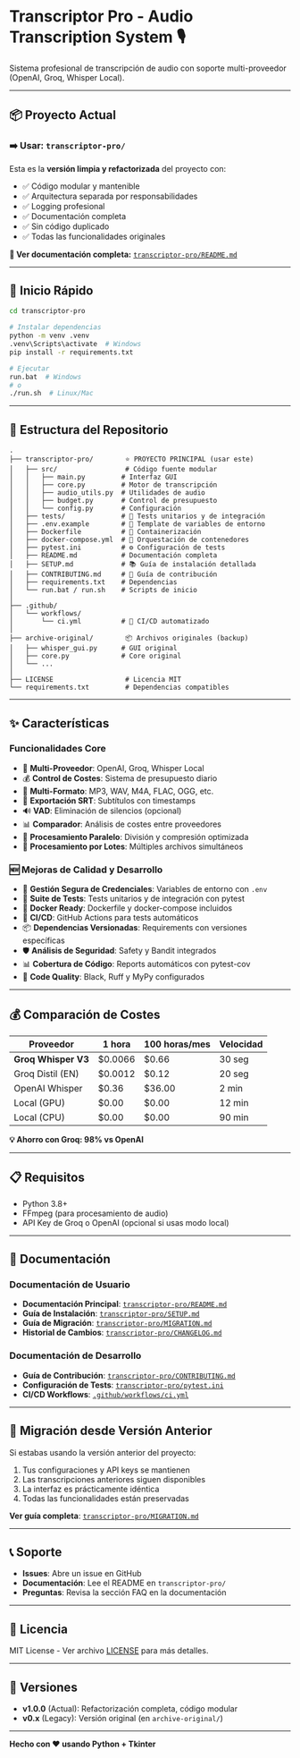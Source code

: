 # Transcriptor Pro - Audio Transcription System 🎙️

Sistema profesional de transcripción de audio con soporte multi-proveedor (OpenAI, Groq, Whisper Local).

---

## 📦 Proyecto Actual

### **➡️ Usar: `transcriptor-pro/`**

Esta es la **versión limpia y refactorizada** del proyecto con:

- ✅ Código modular y mantenible
- ✅ Arquitectura separada por responsabilidades
- ✅ Logging profesional
- ✅ Documentación completa
- ✅ Sin código duplicado
- ✅ Todas las funcionalidades originales

**📖 Ver documentación completa:** [`transcriptor-pro/README.md`](transcriptor-pro/README.md)

---

## 🚀 Inicio Rápido

```bash
cd transcriptor-pro

# Instalar dependencias
python -m venv .venv
.venv\Scripts\activate  # Windows
pip install -r requirements.txt

# Ejecutar
run.bat  # Windows
# o
./run.sh  # Linux/Mac
```

---

## 📂 Estructura del Repositorio

```
.
├── transcriptor-pro/        ⭐ PROYECTO PRINCIPAL (usar este)
│   ├── src/                 # Código fuente modular
│   │   ├── main.py         # Interfaz GUI
│   │   ├── core.py         # Motor de transcripción
│   │   ├── audio_utils.py  # Utilidades de audio
│   │   ├── budget.py       # Control de presupuesto
│   │   └── config.py       # Configuración
│   ├── tests/              # 🧪 Tests unitarios y de integración
│   ├── .env.example        # 🔐 Template de variables de entorno
│   ├── Dockerfile          # 🐳 Containerización
│   ├── docker-compose.yml  # 🐳 Orquestación de contenedores
│   ├── pytest.ini          # ⚙️ Configuración de tests
│   ├── README.md           # Documentación completa
│   ├── SETUP.md            # 📚 Guía de instalación detallada
│   ├── CONTRIBUTING.md     # 🤝 Guía de contribución
│   ├── requirements.txt    # Dependencias
│   └── run.bat / run.sh    # Scripts de inicio
│
├── .github/
│   └── workflows/
│       └── ci.yml          # 🔄 CI/CD automatizado
│
├── archive-original/        📦 Archivos originales (backup)
│   ├── whisper_gui.py      # GUI original
│   ├── core.py             # Core original
│   └── ...
│
├── LICENSE                  # Licencia MIT
└── requirements.txt         # Dependencias compatibles
```

---

## ✨ Características

### Funcionalidades Core
- 🤖 **Multi-Proveedor**: OpenAI, Groq, Whisper Local
- 💰 **Control de Costes**: Sistema de presupuesto diario
- 🎵 **Multi-Formato**: MP3, WAV, M4A, FLAC, OGG, etc.
- 📝 **Exportación SRT**: Subtítulos con timestamps
- 🔊 **VAD**: Eliminación de silencios (opcional)
- 📊 **Comparador**: Análisis de costes entre proveedores
- 🚀 **Procesamiento Paralelo**: División y compresión optimizada
- 📁 **Procesamiento por Lotes**: Múltiples archivos simultáneos

### 🆕 Mejoras de Calidad y Desarrollo
- 🔐 **Gestión Segura de Credenciales**: Variables de entorno con `.env`
- 🧪 **Suite de Tests**: Tests unitarios y de integración con pytest
- 🐳 **Docker Ready**: Dockerfile y docker-compose incluidos
- 🔄 **CI/CD**: GitHub Actions para tests automáticos
- 📦 **Dependencias Versionadas**: Requirements con versiones específicas
- 🛡️ **Análisis de Seguridad**: Safety y Bandit integrados
- 📊 **Cobertura de Código**: Reports automáticos con pytest-cov
- 🎨 **Code Quality**: Black, Ruff y MyPy configurados

---

## 💰 Comparación de Costes

| Proveedor | 1 hora | 100 horas/mes | Velocidad |
|-----------|--------|---------------|-----------|
| **Groq Whisper V3** | $0.0066 | $0.66 | 30 seg |
| Groq Distil (EN) | $0.0012 | $0.12 | 20 seg |
| OpenAI Whisper | $0.36 | $36.00 | 2 min |
| Local (GPU) | $0.00 | $0.00 | 12 min |
| Local (CPU) | $0.00 | $0.00 | 90 min |

**💡 Ahorro con Groq: 98% vs OpenAI**

---

## 📋 Requisitos

- Python 3.8+
- FFmpeg (para procesamiento de audio)
- API Key de Groq o OpenAI (opcional si usas modo local)

---

## 📖 Documentación

### Documentación de Usuario
- **Documentación Principal**: [`transcriptor-pro/README.md`](transcriptor-pro/README.md)
- **Guía de Instalación**: [`transcriptor-pro/SETUP.md`](transcriptor-pro/SETUP.md)
- **Guía de Migración**: [`transcriptor-pro/MIGRATION.md`](transcriptor-pro/MIGRATION.md)
- **Historial de Cambios**: [`transcriptor-pro/CHANGELOG.md`](transcriptor-pro/CHANGELOG.md)

### Documentación de Desarrollo
- **Guía de Contribución**: [`transcriptor-pro/CONTRIBUTING.md`](transcriptor-pro/CONTRIBUTING.md)
- **Configuración de Tests**: [`transcriptor-pro/pytest.ini`](transcriptor-pro/pytest.ini)
- **CI/CD Workflows**: [`.github/workflows/ci.yml`](.github/workflows/ci.yml)

---

## 🔄 Migración desde Versión Anterior

Si estabas usando la versión anterior del proyecto:

1. Tus configuraciones y API keys se mantienen
2. Las transcripciones anteriores siguen disponibles
3. La interfaz es prácticamente idéntica
4. Todas las funcionalidades están preservadas

**Ver guía completa**: [`transcriptor-pro/MIGRATION.md`](transcriptor-pro/MIGRATION.md)

---

## 📞 Soporte

- **Issues**: Abre un issue en GitHub
- **Documentación**: Lee el README en `transcriptor-pro/`
- **Preguntas**: Revisa la sección FAQ en la documentación

---

## 📝 Licencia

MIT License - Ver archivo [LICENSE](LICENSE) para más detalles.

---

## 🎯 Versiones

- **v1.0.0** (Actual): Refactorización completa, código modular
- **v0.x** (Legacy): Versión original (en `archive-original/`)

---

**Hecho con ❤️ usando Python + Tkinter**
